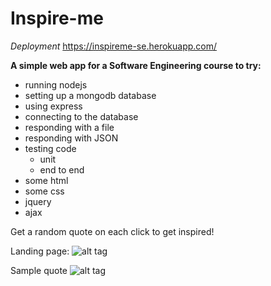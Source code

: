 # Inspire-me

*Deployment*
https://inspireme-se.herokuapp.com/

**A simple web app for a Software Engineering course to try:**

- running nodejs
- setting up a mongodb database
- using express
- connecting to the database
- responding with a file
- responding with JSON
- testing code
    - unit
    - end to end
- some html
- some css
- jquery
- ajax


Get a random quote on each click to get inspired!

Landing page:
![alt tag](https://raw.githubusercontent.com/hagary/Inspire-Me/master/assets/inspire-me-start.png)

Sample quote
![alt tag](https://raw.githubusercontent.com/hagary/Inspire-Me/master/assets/inspiration.png)





